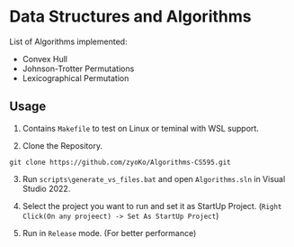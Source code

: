 # Data Structures and Algorithms
List of Algorithms implemented:
  - Convex Hull
  - Johnson-Trotter Permutations
  - Lexicographical Permutation

## Usage
1. Contains `Makefile` to test on Linux or teminal with WSL support.

2. Clone the Repository.
```
git clone https://github.com/zyoKo/Algorithms-CS595.git
```

3. Run `scripts\generate_vs_files.bat` and open `Algorithms.sln` in Visual Studio 2022.

4. Select the project you want to run and set it as StartUp Project. (`Right Click(On any projeect) -> Set As StartUp Project`)

5. Run in `Release` mode. (For better performance)
